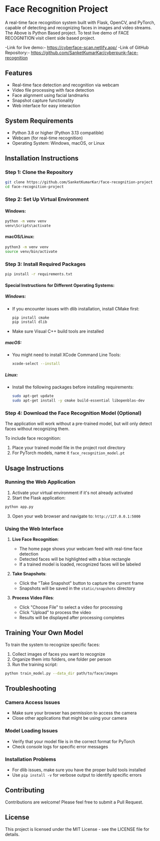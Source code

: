 # Face Recognition Project

A real-time face recognition system built with Flask, OpenCV, and PyTorch, capable of detecting and recognizing faces in images and video streams.
The Above is Python Based project. To test live demo of FACE RECOGNITION visit client side based project.

-Link for live demo:- https://cyberface-scan.netlify.app/
-Link of GitHub Repository:- https://github.com/SanketKumarKar/cyberpunk-face-recognition

## Features

- Real-time face detection and recognition via webcam
- Video file processing with face detection
- Face alignment using facial landmarks
- Snapshot capture functionality
- Web interface for easy interaction

## System Requirements

- Python 3.8 or higher (Python 3.13 compatible)
- Webcam (for real-time recognition)
- Operating System: Windows, macOS, or Linux

## Installation Instructions

### Step 1: Clone the Repository

```bash
git clone https://github.com/SanketKumarKar/face-recognition-project
cd face-recognition-project
```

### Step 2: Set Up Virtual Environment

#### Windows:
```bash
python -m venv venv
venv\Scripts\activate
```

#### macOS/Linux:
```bash
python3 -m venv venv
source venv/bin/activate
```

### Step 3: Install Required Packages

```bash
pip install -r requirements.txt
```

#### Special Instructions for Different Operating Systems:

##### Windows:
- If you encounter issues with dlib installation, install CMake first:
  ```bash
  pip install cmake
  pip install dlib
  ```
- Make sure Visual C++ build tools are installed

##### macOS:
- You might need to install XCode Command Line Tools:
  ```bash
  xcode-select --install
  ```

##### Linux:
- Install the following packages before installing requirements:
  ```bash
  sudo apt-get update
  sudo apt-get install -y cmake build-essential libopenblas-dev
  ```

### Step 4: Download the Face Recognition Model (Optional)

The application will work without a pre-trained model, but will only detect faces without recognizing them.

To include face recognition:
1. Place your trained model file in the project root directory
2. For PyTorch models, name it `face_recognition_model.pt`

## Usage Instructions

### Running the Web Application

1. Activate your virtual environment if it's not already activated
2. Start the Flask application:

```bash
python app.py
```

3. Open your web browser and navigate to: `http://127.0.0.1:5000`

### Using the Web Interface

1. **Live Face Recognition**:
   - The home page shows your webcam feed with real-time face detection
   - Detected faces will be highlighted with a blue rectangle
   - If a trained model is loaded, recognized faces will be labeled

2. **Take Snapshots**:
   - Click the "Take Snapshot" button to capture the current frame
   - Snapshots will be saved in the `static/snapshots` directory

3. **Process Video Files**:
   - Click "Choose File" to select a video for processing
   - Click "Upload" to process the video
   - Results will be displayed after processing completes

## Training Your Own Model

To train the system to recognize specific faces:

1. Collect images of faces you want to recognize
2. Organize them into folders, one folder per person
3. Run the training script:

```bash
python train_model.py --data_dir path/to/face/images
```

## Troubleshooting

### Camera Access Issues
- Make sure your browser has permission to access the camera
- Close other applications that might be using your camera

### Model Loading Issues
- Verify that your model file is in the correct format for PyTorch
- Check console logs for specific error messages

### Installation Problems
- For dlib issues, make sure you have the proper build tools installed
- Use `pip install -v` for verbose output to identify specific errors

## Contributing

Contributions are welcome! Please feel free to submit a Pull Request.

## License

This project is licensed under the MIT License - see the LICENSE file for details.
